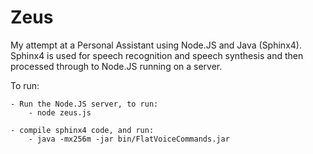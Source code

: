 Zeus
===

My attempt at a Personal Assistant using Node.JS and Java (Sphinx4). Sphinx4 is used for speech recognition and speech synthesis and then processed through to Node.JS running on a server. 

To run:

    - Run the Node.JS server, to run:
        - node zeus.js

    - compile sphinx4 code, and run:
        - java -mx256m -jar bin/FlatVoiceCommands.jar